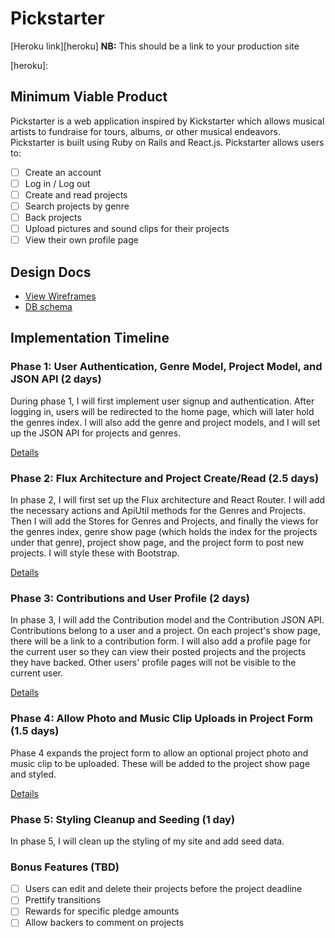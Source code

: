 # Pickstarter

[Heroku link][heroku] **NB:** This should be a link to your production site

[heroku]:

## Minimum Viable Product

Pickstarter is a web application inspired by Kickstarter which allows musical artists to fundraise for tours, albums, or other musical endeavors. Pickstarter is built using Ruby on Rails
and React.js. Pickstarter allows users to:

<!-- This is a Markdown checklist. Use it to keep track of your progress! -->

- [ ] Create an account
- [ ] Log in / Log out
- [ ] Create and read projects
- [ ] Search projects by genre
- [ ] Back projects
- [ ] Upload pictures and sound clips for their projects
- [ ] View their own profile page

## Design Docs
* [View Wireframes][view]
* [DB schema][schema]

[view]: ./docs/views.md
[schema]: ./docs/schema.md

## Implementation Timeline

### Phase 1: User Authentication, Genre Model, Project Model, and JSON API (2 days)

During phase 1, I will first implement user signup and authentication. After logging in, users will be redirected to the home page, which will later hold the genres index. I will also add the genre and project models, and I will set up the JSON API for projects and genres.

[Details][phase-one]

### Phase 2: Flux Architecture and Project Create/Read (2.5 days)

In phase 2, I will first set up the Flux architecture and React Router. I will add the necessary actions and ApiUtil methods for the Genres and Projects. Then I will add the Stores for Genres and Projects, and finally the views for the genres index, genre show page (which holds the index for the projects under that genre), project show page, and the project form to post new projects. I will style these with Bootstrap.

[Details][phase-two]

### Phase 3: Contributions and User Profile (2 days)

In phase 3, I will add the Contribution model and the Contribution JSON API. Contributions belong to a user and a project. On each project's show page, there will be a link to a contribution form. I will also add a profile page for the current user so they can view their posted projects and the projects they have backed. Other users' profile pages will not be visible to the current user.

[Details][phase-three]

### Phase 4: Allow Photo and Music Clip Uploads in Project Form (1.5 days)

Phase 4 expands the project form to allow an optional project photo and music clip to be uploaded. These will be added to the project show page and styled.

[Details][phase-four]

### Phase 5: Styling Cleanup and Seeding (1 day)

In phase 5, I will clean up the styling of my site and add seed data.

### Bonus Features (TBD)
- [ ] Users can edit and delete their projects before the project deadline
- [ ] Prettify transitions
- [ ] Rewards for specific pledge amounts
- [ ] Allow backers to comment on projects

[phase-one]: ./docs/phases/phase1.md
[phase-two]: ./docs/phases/phase2.md
[phase-three]: ./docs/phases/phase3.md
[phase-four]: ./docs/phases/phase4.md
[phase-five]: ./docs/phases/phase5.md
